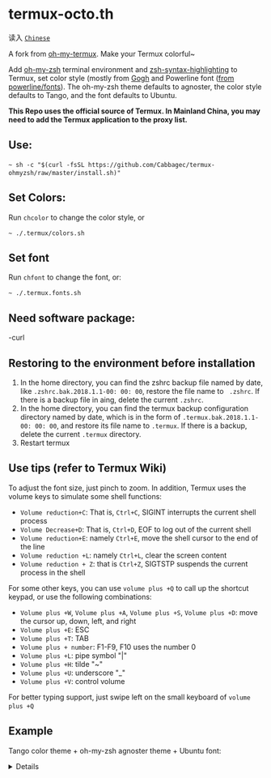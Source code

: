 # termux-octo.th
读入 [`Chinese`](https://github.com/testingBOT9/termux-octo.th/blob/main/README(1).md)

A fork from [oh-my-termux](https://github.com/4679/oh-my-termux). Make your Termux colorful~

Add [oh-my-zsh](https://github.com/robbyrussell/oh-my-zsh) terminal
environment and [zsh-syntax-highlighting](https://github.com/zsh-users/zsh-syntax-highlighting) to Termux, set color style (mostly from [Gogh](https://github.com/Mayccoll/Gogh) and Powerline font ([from powerline/fonts](https://github.com/powerline/fonts)). The oh-my-zsh theme defaults to agnoster, the color style defaults to Tango, and the font defaults to Ubuntu.

**This Repo uses the official source of Termux. In Mainland China, you may need to add the Termux application to the proxy list.**
## Use:
```shell
~ sh -c "$(curl -fsSL https://github.com/Cabbagec/termux-ohmyzsh/raw/master/install.sh)"
```

## Set Colors:
Run `chcolor` to change the color style, or
```shell
~ ./.termux/colors.sh
```

## Set font 
Run `chfont` to change the font, or:
```shell
~ ./.termux.fonts.sh
```

## Need software package: 
-curl

## Restoring to the environment before installation
1. In the home directory, you can find the zshrc backup file named by date, like `.zshrc.bak.2018.1.1-00: 00: 00`, restore the file name to ` .zshrc`. If there is a backup file in aing, delete the current `.zshrc`.
2. In the home directory, you can find the termux backup configuration directory named by date, which is in the form of `.termux.bak.2018.1.1-00: 00: 00`, and restore its file name to `.termux`. If there is a backup, delete the current `.termux` directory.
3. Restart termux

## Use tips (refer to Termux Wiki) 
To adjust the font size, just pinch to zoom. 
In addition, Termux uses the volume keys to simulate some shell functions: 
* `Volume reduction+C`: That is, `Ctrl+C`, SIGINT interrupts the current shell process 
* `Volume Decrease+D`: That is, `Ctrl+D`, EOF to log out of the current shell 
* `Volume reduction+E`: namely `Ctrl+E`, move the shell cursor to the end of the line 
* `Volume reduction +L`: namely `Ctrl+L`, clear the screen content 
* `Volume reduction + Z`: that is `Ctrl+Z`, SIGTSTP suspends the current process in the shell

For some other keys, you can use `volume plus +Q` to call up the shortcut keypad, or use the following combinations: 
* `Volume plus +W`, `Volume plus +A`, `Volume plus +S`, `Volume plus +D`: move the cursor up, down, left, and right 
* `Volume plus +E`: ESC 
* `Volume plus +T`: TAB 
* `Volume plus + number`: F1-F9, F10 uses the number 0 
* `Volume plus +L`: pipe symbol "|" 
* `Volume plus +H`: tilde "~" 
* `Volume plus +U`: underscore "_" 
* `Volume plus +V`: control volume

For better typing support, just swipe left on the small keyboard of `volume plus +Q`

## Example 
Tango color theme + oh-my-zsh agnoster theme + Ubuntu font:

<details>

![](./termux-ohmyzsh.png)
- - -
